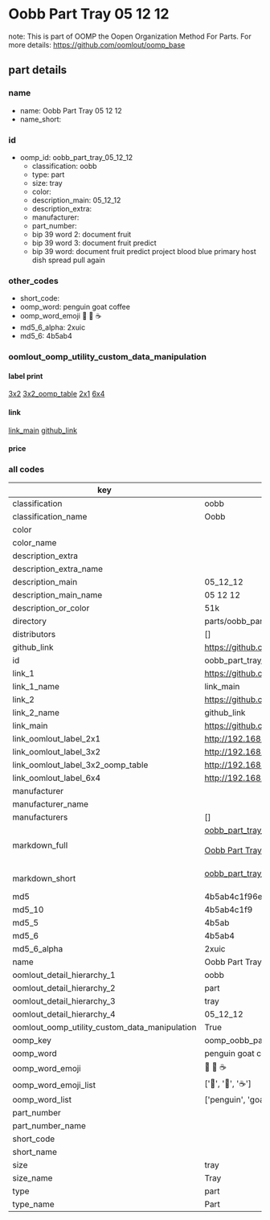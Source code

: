 # Oobb Part Tray 05 12 12  

note: This is part of OOMP the Oopen Organization Method For Parts. For more details: https://github.com/oomlout/oomp_base

##  part details





### name
* name: Oobb Part Tray 05 12 12
* name_short: 
### id
* oomp_id: oobb_part_tray_05_12_12
  * classification: oobb
  * type: part
  * size: tray
  * color: 
  * description_main: 05_12_12
  * description_extra: 
  * manufacturer: 
  * part_number: 
  * bip 39 word 2: document fruit
  * bip 39 word 3: document fruit predict
  * bip 39 word: document fruit predict project blood blue primary host dish spread pull again

### other_codes
* short_code: 
* oomp_word: penguin goat coffee
* oomp_word_emoji :penguin: :goat: :coffee:
* md5_6_alpha: 2xuic
* md5_6: 4b5ab4






### oomlout_oomp_utility_custom_data_manipulation
#### label print
[3x2](http://192.168.1.245:1112/?label=oomp%202xuic)
[3x2_oomp_table](http://192.168.1.107:1112/?label=oomp%202xuic)
[2x1](http://192.168.1.242:1112/?label=oomp%202xuic)
[6x4](http://192.168.1.55:1112/?label=oomp%202xuic)    

#### link

[link_main](https://github.com/oomlout/oomlout_oomp_current_version_messy/tree/main/parts/oobb_part_tray_05_12_12) [github_link](https://github.com/oomlout/oomlout_oomp_part_src/tree/main/parts/oobb_part_tray_05_12_12)                             

#### price







### all codes 
| key | value |  
| --- | --- |  
| classification | oobb |  
| classification_name | Oobb |  
| color |  |  
| color_name |  |  
| description_extra |  |  
| description_extra_name |  |  
| description_main | 05_12_12 |  
| description_main_name | 05 12 12 |  
| description_or_color | 51k |  
| directory | parts/oobb_part_tray_05_12_12 |  
| distributors | [] |  
| github_link | https://github.com/oomlout/oomlout_oomp_part_src/tree/main/parts/oobb_part_tray_05_12_12 |  
| id | oobb_part_tray_05_12_12 |  
| link_1 | https://github.com/oomlout/oomlout_oomp_current_version_messy/tree/main/parts/oobb_part_tray_05_12_12 |  
| link_1_name | link_main |  
| link_2 | https://github.com/oomlout/oomlout_oomp_part_src/tree/main/parts/oobb_part_tray_05_12_12 |  
| link_2_name | github_link |  
| link_main | https://github.com/oomlout/oomlout_oomp_current_version_messy/tree/main/parts/oobb_part_tray_05_12_12 |  
| link_oomlout_label_2x1 | http://192.168.1.242:1112/?label=oomp%202xuic |  
| link_oomlout_label_3x2 | http://192.168.1.245:1112/?label=oomp%202xuic |  
| link_oomlout_label_3x2_oomp_table | http://192.168.1.107:1112/?label=oomp%202xuic |  
| link_oomlout_label_6x4 | http://192.168.1.55:1112/?label=oomp%202xuic |  
| manufacturer |  |  
| manufacturer_name |  |  
| manufacturers | [] |  
| markdown_full | [oobb_part_tray_05_12_12](https://github.com/oomlout/oomlout_oomp_current_version_messy/tree/main/parts/oobb_part_tray_05_12_12)<br>[](https://github.com/oomlout/oomlout_oomp_current_version_messy/tree/main/parts/oobb_part_tray_05_12_12)<br>[Oobb Part Tray 05 12 12](https://github.com/oomlout/oomlout_oomp_current_version_messy/tree/main/parts/oobb_part_tray_05_12_12)<br><br> |  
| markdown_short | [oobb_part_tray_05_12_12](https://github.com/oomlout/oomlout_oomp_current_version_messy/tree/main/parts/oobb_part_tray_05_12_12)<br><br> |  
| md5 | 4b5ab4c1f96e1554610bfac153577203 |  
| md5_10 | 4b5ab4c1f9 |  
| md5_5 | 4b5ab |  
| md5_6 | 4b5ab4 |  
| md5_6_alpha | 2xuic |  
| name | Oobb Part Tray 05 12 12 |  
| oomlout_detail_hierarchy_1 | oobb |  
| oomlout_detail_hierarchy_2 | part |  
| oomlout_detail_hierarchy_3 | tray |  
| oomlout_detail_hierarchy_4 | 05_12_12 |  
| oomlout_oomp_utility_custom_data_manipulation | True |  
| oomp_key | oomp_oobb_part_tray_05_12_12 |  
| oomp_word | penguin goat coffee |  
| oomp_word_emoji | :penguin: :goat: :coffee: |  
| oomp_word_emoji_list | [':penguin:', ':goat:', ':coffee:'] |  
| oomp_word_list | ['penguin', 'goat', 'coffee'] |  
| part_number |  |  
| part_number_name |  |  
| short_code |  |  
| short_name |  |  
| size | tray |  
| size_name | Tray |  
| type | part |  
| type_name | Part |  
